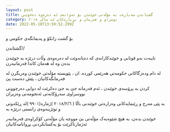 ```yaml
---
layout: post
title: گشتاندن سەبارەت بە مۆڵەتى خوێندن بۆ ئەوانەى لە دەرەوە دەخوێنن
category: نوسراو و فەرمان و بڕیارەکان لە ساڵى ٢٠١٨
date: 2022-05-18T13:59:52.299Z
---
```

بۆ گشت زانکۆ و پەیمانگەی حکومی و

گشتاندن//

تایبەت بەو قوتابی و خوێندکارانەی کە دەیانەوێت لە دەرەوەی وڵات درێژە بە خوێندن بدەن وە لە هەمان کاتدا فەرمانبەرن

لە دام ودەزگاکانی حکومەتی هەرێمی کوردە. ان ، پێویستە مۆڵەتی خوێندن وەربگرن لە فەرمانگەکانیان ، پێش دەست پێ

کردن بە پرۆسەی خوێندن ، ئەم فەرمانە جێ بە جێ دەکرێت لە دوایی دەرچوونی نووسراوی سەرۆکایەتی ئەنجومەنی وەزیران

ژمارە(٩٩٠١‏ )لە ڕێکەوتی( ‎٢٠١٨/٢/٦‏ ) بە پێی مەرج و ڕێنمایەکانی وەزارەتی خوێندنی باڵا و توێژینەوەی زانستی درێژە بە

خوێندن بدەن، بە هیچ شێوەیەک مۆڵەتی بێ مووچە یان مۆڵەتی کۆکراوەی فەرمانبەر ئەژمارناکرێت بۆ یەکسانکردنی
بڕوانامەکانیان